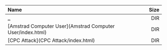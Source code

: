 |Name|Size|
|:---|---:|
|[..](../index.html)|DIR|
|[Amstrad Computer User](Amstrad Computer User/index.html)|DIR|
|[CPC Attack](CPC Attack/index.html)|DIR|
